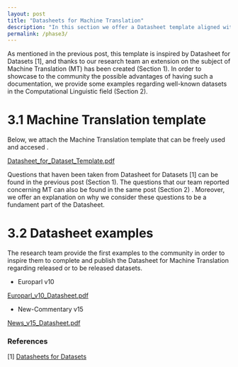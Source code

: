 ```yaml
---
layout: post
title: "Datasheets for Machine Translation"
description: "In this section we offer a Datasheet template aligned with Machine Translation (Section 1), as well as, we provide the first two examples for the community (Section 2). "
permalink: /phase3/
---
```




As mentioned in the previous post, this template is inspired by Datasheet for Datasets [1], and thanks to our research team an extension on the subject of Machine Translation (MT) has been created (Section 1). In order to showcase to the community the possible advantages of having such a documentation, we provide some examples regarding well-known datasets in the Computational Linguistic field (Section 2).



# 3.1 Machine Translation template

Below, we attach the Machine Translation template that can be freely used and accesed .

 [Datasheet_for_Dataset_Template.pdf](../_pdf/Datasheet_for_Dataset_Template.pdf) 

Questions that haven been taken from Datasheet for Datasets [1] can be found in the previous post (Section 1). The questions that our team reported concerning MT can also be found in the same post (Section 2) . Moreover, we offer an explanation on why we consider these questions to be a fundament part of the Datasheet.



# 3.2 Datasheet examples

The research team provide the first examples to the community in order to inspire them to complete and publish the Datasheet for Machine Translation regarding released or to be released datasets. 

* Europarl v10

 [Europarl_v10_Datasheet.pdf](../_pdf/Europarl_v10_Datasheet.pdf) 

* New-Commentary v15

 [News_v15_Datasheet.pdf](../_pdf/News_v15_Datasheet.pdf) 



### References

[1] [Datasheets for Datasets](https://arxiv.org/pdf/1803.09010.pdf)